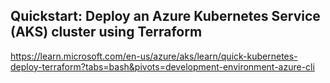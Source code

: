 ## Quickstart: Deploy an Azure Kubernetes Service (AKS) cluster using Terraform
https://learn.microsoft.com/en-us/azure/aks/learn/quick-kubernetes-deploy-terraform?tabs=bash&pivots=development-environment-azure-cli